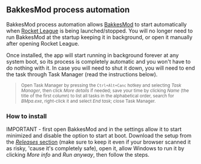 ## BakkesMod process automation
BakkesMod process automation allows [BakkesMod](https://www.bakkesmod.com/download.php) to start automatically when [Rocket League](https://www.rocketleague.com/) is being launched/stopped.
You will no longer need to run BakkesMod at the startup keeping it in background, or open it manually after opening Rocket League.

Once installed, the app will start running in background forever at any system boot, so its process is completely automatic and you won't have to do nothing with it.
In case you will need to shut it down, you will need to end the task through Task Manager (read the instructions below).
> <sup>Open Task Manager by pressing the `Ctrl+Alt+Canc` hotkey and selecting *Task Manager*, then click *More details* if needed; save your time by clicking *Name* (the title of the first column) to list all tasks in the alphabetical order, search for *BMpa.exe*, right-click it and select *End task*; close Task Manager.</sup>
### How to install
IMPORTANT - first open BakkesMod and in the settings allow it to start minimized and disable the option to start at boot.
Download the setup from the [*Releases* section](https://www.github.com/martinotecco/BakkesMod-process-automation/releases) (make sure to keep it even if your browser scanned it as risky, 'cause it's completely safe), open it, allow Windows to run it by clicking *More info* and *Run anyway*, then follow the steps.
